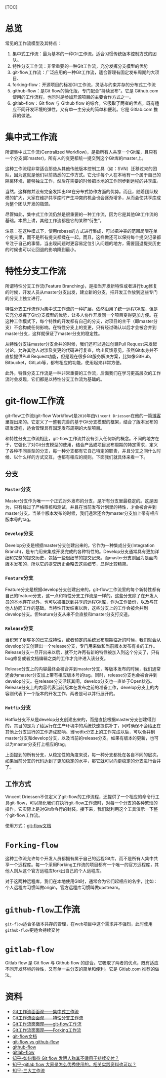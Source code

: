 [TOC]

# 总览
常见的工作流模型及其特点：
1. 集中式工作流：最为基本的一种Git工作流，适合习惯传统版本控制方式的团队。
2. 特性分支工作流：非常重要的一种Git工作流，充分发挥分支模型的优势
3. git-flow工作流：广泛应用的一种Git工作流，适合管理有固定发布周期的大项目、
4. forking-flow：开源项目的标准Git工作流，灵活与约束并存的分布式工作流
5. github-flow：是Git flow的简化版，专门配合"持续发布"。它是 Github.com 使用的工作流程，也同时是参加开源项目的主要合作方式之一。
6. gitlab-flow：Git flow 与 Github flow 的综合。它吸取了两者的优点，既有适应不同开发环境的弹性，又有单一主分支的简单和便利。它是 Gitlab.com 推荐的做法。
   
# 集中式工作流
所谓集中式工作流(Centralized Workflow)，是指所有人共享一个Git库，且只有一个分支(即master)，所有人的变更都统一提交到这个Git库的master上。

这种工作流程非常适合那些从其他传统版本控制工具（如：SVN）迁移过来的团队，因为这就是他们以前熟悉的工作方式。它允许每个人在本地有一个属于自己的隔离环境，能够独立工作，然后在需要的时候把本地的工作同步到远程的共享库。

当然，这样做并没有完全发挥出Git在分布式协作方面的优势。而且，随着团队规模的扩大，大家在维护共享库时产生冲突的机会也会逐渐增多，从而会使共享库成为整个团队开发的瓶颈。

尽管如此，集中式工作流仍然是很重要的一种工作流，因为它是其他Git工作流的基础。本质上讲，其他工作流都是它的某种“衍生”。

注意：在这种模式下，使用rebase的方式进行集成，可以把冲突的范围局限在单个提交里，而不是所有提交都揉在一起。而且，这样做还可以保持每个提交记录都专注于自己的事情，当出现问题时更容易定位引入问题的地方，需要回退提交历史的时候也可以让回退的影响降到最小。

# 特性分支工作流
所谓特性分支工作流(Feature Branching)，是指当开发新特性或者进行bug修复的时候，开发人员从master分支出发，建立新的分支，把开发工作放到这些专门的分支上独立进行。

特性分支工作流作为集中式工作流的一种扩展，依然沿用了统一远程Git库，但是它充分发挥了Git分支模型的优势，让多人协作开发同一个项目变得更加方便。在这种工作模式下，每个特性的开发都有自己的分支，对项目的主干（即master分支）不会构成任何影响。在特性分支上的变更，只有经过确认以后才会被合并到master分支，这样就保证了master分支的稳定性。

从特性分支往master分支合并的时候，我们还可以通过创建Pull Request来发起讨论，允许其他人对涉及变更的代码进行复查，给出反馈意见。虽然Git本身并不直接提供Pull Request功能，但是现在很多Git服务解决方案，比如像GitHub，Bitbucket，GitLab等，都有相应的功能，使用起来非常方便。

此外，特性分支工作流是一种非常重要的工作流，后面我们在学习更高层次的工作流时会发现，它们都是以特性分支工作流为基础的。

# git-flow工作流
git-flow工作流(git-flow Workflow)是`2010`年由`Vincent Driessen`在他的一篇[博客](https://nvie.com/posts/a-successful-git-branching-model/)里提出来的。它定义了一整套完善的基于Git分支模型的框架，结合了版本发布的研发流程，适合管理具有固定发布周期的大型项目。

和特性分支工作流相比，git-flow工作流并没有引入任何新的概念。不同的地方在于，它强化了对Git分支模型的使用，结合产品或项目发布周期的特定需求，定义了各种不同类型的分支，每一种分支都有它自己特定的职责，并且分支之间什么时候、以什么样的方式交互，也都有相应的规则。下面我们就具体来看一下。

## 分支
### `Master`分支
Master分支作为唯一一个正式对外发布的分支，是所有分支里最稳定的。这是因为，只有经过了严格审核和测试，并且在当前发布计划里的特性，才会被合并到master分支。当某个版本发布的时候，我们通常还会为master分支加上带有相应版本号的tag。

### `Develop`分支
Develop分支是根据master分支创建出来的，它作为一种集成分支(Integration Branch)，是专门用来集成开发完成的各种特性的。Develop分支通常具有更加详细和完整的提交历史，包括一些很细节的提交记录。而master分支则因为是面向版本发布的，所以它的提交历史会略去这些细节，显得比较精简。

### `Feature`分支
Feature分支是根据develop分支创建出来的，git-flow工作流里的每个新特性都有自己的feature分支，这一点和特性分支工作流是一样的。这些分支除了在开发人员的本地存在以外，也可以被推送到共享的远程Git库，作为工作备份，以及与其他人协同工作的基础。当特性开发结束以后，这些分支上的工作会被合并到develop分支。但feature分支从来不会直接和master分支打交道。

### `Release`分支
当积累了足够多的已完成特性，或者预定的系统发布周期临近的时候，我们就会从develop分支创建出一个release分支，专门用来做和当前版本发布有关的工作。Release分支一旦开出来以后，就不允许再有新的特性被加入到这个分支了，只有bug修复或者文档编辑之类的工作才允许进入该分支。

Release分支上的内容最终会被合并到master分支，等版本发布的时候，我们通常还会为master分支加上带有相应版本号的tag。同时，release分支也会被合并到develop分支。在release分支活跃其间，develop分支也一直处于Open状态。Release分支上的内容代表当前版本在发布之前的准备工作，develop分支上的内容则代表下一个版本的开发工作，两者是可以并行展开的。

### `Hotfix`分支
Hotfix分支不从是develop分支创建出来的，而是直接根据master分支创建得到的，其目的是为了给运行在生产环境中的系统快速提供补丁，同时确保不会给正在其他上分支进行的工作造成影响。当hotfix分支上的工作完成以后，可以合并到master分支和develop分支，以及当前的release分支。如果有版本的更新，也可以为master分支打上相应的tag。

上面提到的所有分支，从稳定性的角度来说，每一种分支都处在各自不同的层次。如果当前分支的代码达到了更加稳定的水平，那它就可以向更稳定的分支进行合并了。

## 工作方式 
Vincent Driessen不仅定义了git-flow的工作流程，还提供了一个相应的命令行工具git-flow，可以简化我们在执行git-flow工作流时，对每一个分支的各种繁琐的操作。它实际上是对Git命令行的封装。接下来，我们就利用这个工具演示一下整个git-flow工作流。

使用方式：[git-flow文档](https://www.git-tower.com/learn/git/ebook/cn/command-line/advanced-topics/git-flow/)

# `Forking-flow`
这种工作流允许每个开发人员都拥有属于自己的远程Git库，而不是所有人集中共享一个远程库。每一个采用Forking工作流的项目都有一个唯一的官方远程库，其他人则从这个官方远程库fork出自己的个人远程库。

对于这两种远程库，我们在本地使用Git时，通常会为它们起相应的名字，比如：个人远程库习惯叫做origin，官方远程库习惯叫做upstream。

# `github-flow`工作流
`git-flow`适合多版本共存的管理，在web项目中这个需求并不强烈，此时使用`github-flow`更适合持续交付

# `gitlab-flow`
Gitlab flow 是 Git flow 与 Github flow 的综合。它吸取了两者的优点，既有适应不同开发环境的弹性，又有单一主分支的简单和便利。它是 Gitlab.com 推荐的做法。

# 资料
- [Git工作流面面观——集中式工作流](https://morningspace.github.io/tech/git-workflow-2/)
- [Git工作流面面观——特性分支工作流](https://morningspace.github.io/tech/git-workflow-3/)
- [Git工作流面面观——git-flow工作流](https://morningspace.github.io/tech/git-workflow-4/)
- [Git工作流面面观——Forking工作流](https://morningspace.github.io/tech/git-workflow-5/)
- [git-flow文档](https://www.git-tower.com/learn/git/ebook/cn/command-line/advanced-topics/git-flow/)
- [git-flow vs github-flow](https://lucamezzalira.com/2014/03/10/git-flow-vs-github-flow/)
- [github-flow](http://scottchacon.com/2011/08/31/github-flow.html)
- [gitlab-flow](https://docs.gitlab.com/ee/topics/gitlab_flow.html)
- [知乎-如何看待 Git flow 发明人称其不适用于持续交付？](https://www.zhihu.com/question/379545619)
- [知乎-gitlab flow 大家是怎么优秀使用的，相关实践资料也可以？](https://www.zhihu.com/question/322574581/answer/671281377)
- [知乎-三大工作流](https://zhuanlan.zhihu.com/p/140553749)
